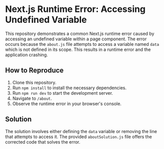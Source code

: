 # Next.js Runtime Error: Accessing Undefined Variable

This repository demonstrates a common Next.js runtime error caused by accessing an undefined variable within a page component. The error occurs because the `about.js` file attempts to access a variable named `data` which is not defined in its scope. This results in a runtime error and the application crashing.

## How to Reproduce

1. Clone this repository.
2. Run `npm install` to install the necessary dependencies.
3. Run `npm run dev` to start the development server.
4. Navigate to `/about`.
5. Observe the runtime error in your browser's console.

## Solution

The solution involves either defining the `data` variable or removing the line that attempts to access it. The provided `aboutSolution.js` file offers the corrected code that solves the error.